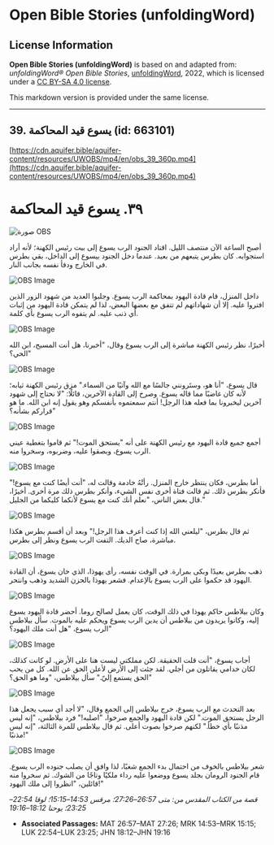 # Open Bible Stories (unfoldingWord)

## License Information

**Open Bible Stories (unfoldingWord)** is based on and adapted from: _unfoldingWord® Open Bible Stories_, [unfoldingWord](https://unfoldingword.org/utw), 2022, which is licensed under a [CC BY-SA 4.0 license](https://creativecommons.org/licenses/by-sa/4.0/legalcode.en).

This markdown version is provided under the same license.



--------------------------------

## 39. يسوع قيد المحاكمة (id: 663101)

[https://cdn.aquifer.bible/aquifer-content/resources/UWOBS/mp4/en/obs_39_360p.mp4](https://cdn.aquifer.bible/aquifer-content/resources/UWOBS/mp4/en/obs_39_360p.mp4)

٣٩. يسوع قيد المحاكمة
=====================

![صورة OBS](https://cdn.aquifer.bible/aquifer-content/resources/UWOBS/jpg/360px/obs-en-39-01.jpg)

أصبح الساعة الآن منتصف الليل. اقتاد الجنود الرب يسوع إلى بيت رئيس الكهنة؛ لأنه أراد استجوابه. كان بطرس يتبعهم من بعيد. عندما دخل الجنود بيسوع إلى الداخل، بقي بطرس في الخارج ودفأ نفسه بجانب النار.

![OBS Image](https://cdn.aquifer.bible/aquifer-content/resources/UWOBS/jpg/360px/obs-en-39-02.jpg)

داخل المنزل، قام قادة اليهود بمحاكمة الرب يسوع. وجلبوا العديد من شهود الزور الذين افتروا عليه. إلا أن شهاداتهم لم تتفق مع بعضها البعض، لذا لم يتمكن قادة اليهود من إثبات أي ذنب عليه. لم يتفوه الرب يسوع بأي كلمة.

![OBS Image](https://cdn.aquifer.bible/aquifer-content/resources/UWOBS/jpg/360px/obs-en-39-03.jpg)

أخيرًا، نظر رئيس الكهنة مباشرة إلى الرب يسوع وقال، "أخبرنا، هل أنت المسيح، ابن الله الحي؟"

![OBS Image](https://cdn.aquifer.bible/aquifer-content/resources/UWOBS/jpg/360px/obs-en-39-04.jpg)

قال يسوع، "أنا هو، وستَرونني جالسًا مع الله وآتيًا من السماء." مزق رئيس الكهنة ثيابه؛ لأنه كان غاضبًا مما قاله يسوع. وصرخ إلى القادة الآخرين، قائلًا: "لا نحتاج إلى شهود آخرين ليخبرونا بما فعله هذا الرجل! أنتم سمعتموه بأنفسكم وهو يقول إنه ابن الله. ما هو قراركم بشأنه؟"

![OBS Image](https://cdn.aquifer.bible/aquifer-content/resources/UWOBS/jpg/360px/obs-en-39-05.jpg)

أجمع جميع قادة اليهود مع رئيس الكهنة على أنه "يستحق الموت!" ثم قاموا بتغطية عيني الرب يسوع، وبصقوا عليه، وضربوه، وسخروا منه.

![OBS Image](https://cdn.aquifer.bible/aquifer-content/resources/UWOBS/jpg/360px/obs-en-39-06.jpg)

أما بطرس، فكان ينتظر خارج المنزل. رأتْهُ خادمة وقالت له، "أنت أيضًا كنت مع يسوع!" فأنكر بطرس ذلك. ثم قالت فتاة أخرى نفس الشيء، وأنكر بطرس ذلك مرة أخرى. أخيرًا، قال بعض الناس، "نعلم أنك كنت مع يسوع لأنكما كليكما من الجليل."

![OBS Image](https://cdn.aquifer.bible/aquifer-content/resources/UWOBS/jpg/360px/obs-en-39-07.jpg)

ثم قال بطرس، "ليلعني الله إذا كنت أعرف هذا الرجل!" وبعد أن أقسم بطرس هكذا مباشرة، صاح الديك. التفت الرب يسوع ونظر إلى بطرس.

![OBS Image](https://cdn.aquifer.bible/aquifer-content/resources/UWOBS/jpg/360px/obs-en-39-08.jpg)

ذهب بطرس بعيدًا وبكى بمرارة. في الوقت نفسه، رأى يهوذا، الذي خان يسوع، أن القادة اليهود قد حكموا على الرب يسوع بالإعدام. فشعر يهوذا بالحزن الشديد وذهب وانتحر.

![OBS Image](https://cdn.aquifer.bible/aquifer-content/resources/UWOBS/jpg/360px/obs-en-39-09.jpg)

وكان بيلاطس حاكم يهوذا في ذلك الوقت، كان يعمل لصالح روما. أحضر قادة اليهود يسوع إليه، وكانوا يريدون من بيلاطس أن يدين الرب يسوع ويحكم عليه بالموت. سأل بيلاطس الرب يسوع، "هل أنت ملك اليهود؟"

![OBS Image](https://cdn.aquifer.bible/aquifer-content/resources/UWOBS/jpg/360px/obs-en-39-10.jpg)

أجاب يسوع، "أنت قلت الحقيقة. لكن مملكتي ليست هنا على الأرض. لو كانت كذلك، لكان خدامي يقاتلون من أجلي. لقد جئت إلى الأرض لأعلن الحق عن الله. كل من يحب الحق يستمع إليّ." سأل بيلاطس، "وما هو الحق؟"

![OBS Image](https://cdn.aquifer.bible/aquifer-content/resources/UWOBS/jpg/360px/obs-en-39-11.jpg)

بعد التحدث مع الرب يسوع، خرج بيلاطس إلى الجمع وقال، "لا أجد أي سبب يجعل هذا الرجل يستحق الموت." لكن قادة اليهود والجمع صرخوا، "اصلبه!" فرد بيلاطس، "إنه ليس مذنبًا بأي خطأ." لكنهم صرخوا بصوت أعلى. ثم قال بيلاطس للمرة الثالثة، "إنه ليس مذنبًا!"

![OBS Image](https://cdn.aquifer.bible/aquifer-content/resources/UWOBS/jpg/360px/obs-en-39-12.jpg)

شعر بيلاطس بالخوف من احتمال بدء الجمع شغبًا، لذا وافق أن يصلب جنوده الرب يسوع. قام الجنود الرومان بجلد يسوع ووضعوا عليه رداء ملكيًا وتاجًا من الشوك. ثم سخروا منه قائلين، "انظروا إلى ملك اليهود!"

*قصة من الكتاب المقدس من: متى 26:57–27:26؛ مرقس 14:53–15:15؛ لوقا 22:54–23:25؛ يوحنا 18:12–19:16*

* **Associated Passages:** MAT 26:57–MAT 27:26; MRK 14:53–MRK 15:15; LUK 22:54–LUK 23:25; JHN 18:12–JHN 19:16

